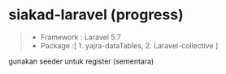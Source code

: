 # siakad-laravel (progress)
> - Framework : Laravel 5.7
> - Package :[
        1. yajra-dataTables, 
        2. Laravel-collective
]

gunakan seeder untuk register (sementara)
